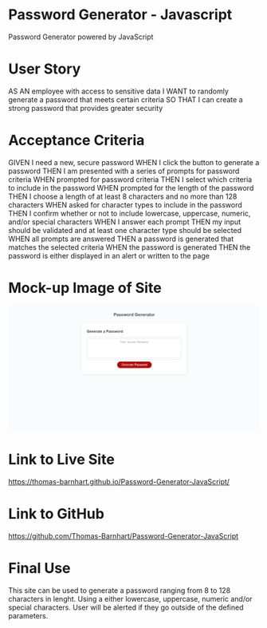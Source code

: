 # Password Generator - Javascript

Password Generator powered by JavaScript

# User Story

AS AN employee with access to sensitive data
I WANT to randomly generate a password that meets certain criteria
SO THAT I can create a strong password that provides greater security

# Acceptance Criteria

GIVEN I need a new, secure password
WHEN I click the button to generate a password
THEN I am presented with a series of prompts for password criteria
WHEN prompted for password criteria
THEN I select which criteria to include in the password
WHEN prompted for the length of the password
THEN I choose a length of at least 8 characters and no more than 128 characters
WHEN asked for character types to include in the password
THEN I confirm whether or not to include lowercase, uppercase, numeric, and/or special characters
WHEN I answer each prompt
THEN my input should be validated and at least one character type should be selected
WHEN all prompts are answered
THEN a password is generated that matches the selected criteria
WHEN the password is generated
THEN the password is either displayed in an alert or written to the page

# Mock-up Image of Site

![Password Generator Image](./assets/images/Screenshot-of-working-site.png)

# Link to Live Site

https://thomas-barnhart.github.io/Password-Generator-JavaScript/

# Link to GitHub

https://github.com/Thomas-Barnhart/Password-Generator-JavaScript

# Final Use

This site can be used to generate a password ranging from 8 to 128 characters in lenght. Using a either lowercase, uppercase, numeric and/or special characters. User will be alerted if they go outside of the defined parameters.
